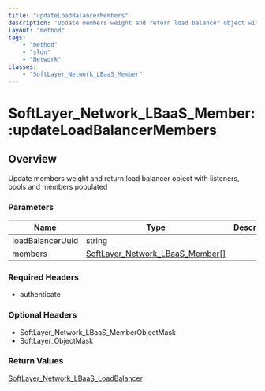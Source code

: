 ```yaml
---
title: "updateLoadBalancerMembers"
description: "Update members weight and return load balancer object with listeners, pools and members populated"
layout: "method"
tags:
    - "method"
    - "sldn"
    - "Network"
classes:
    - "SoftLayer_Network_LBaaS_Member"
---
```

# SoftLayer_Network_LBaaS_Member::updateLoadBalancerMembers
## Overview 
Update members weight and return load balancer object with listeners, pools and members populated 

### Parameters 
|Name | Type | Description |
| --- | --- | --- |
|loadBalancerUuid| string| |
|members| <a href='/reference/datatypes/SoftLayer_Network_LBaaS_Member'>SoftLayer_Network_LBaaS_Member[] </a>| |


### Required Headers
* authenticate

### Optional Headers
* SoftLayer_Network_LBaaS_MemberObjectMask
* SoftLayer_ObjectMask

### Return Values
<a href='/reference/datatypes/SoftLayer_Network_LBaaS_LoadBalancer'>SoftLayer_Network_LBaaS_LoadBalancer </a>

